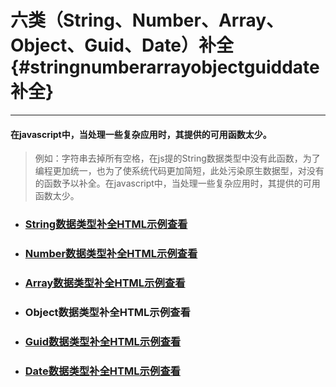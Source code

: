 # 六类（String、Number、Array、Object、Guid、Date）补全 {#stringnumberarrayobjectguiddate补全}

---

#### 在javascript中，当处理一些复杂应用时，其提供的可用函数太少。

> 例如：字符串去掉所有空格，在js提的String数据类型中没有此函数，为了编程更加统一，也为了使系统代码更加简短，此处污染原生数据型，对没有的函数予以补全。在javascript中，当处理一些复杂应用时，其提供的可用函数太少。

* ### [String数据类型补全HTML示例查看](http://api.1473.cn/example/String.htm)
* ### [Number数据类型补全HTML示例查看](http://api.1473.cn/example/Number.htm)
* ### [Array数据类型补全HTML示例查看](http://api.1473.cn/example/Array.htm)
* ### Object数据类型补全HTML示例查看
* ### [Guid数据类型补全HTML示例查看](http://api.1473.cn/example/Guid.htm)
* ### [Date数据类型补全HTML示例查看](http://api.1473.cn/example/Date.htm)



